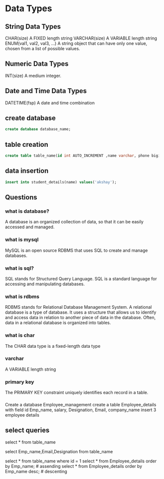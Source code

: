 # Data Types
## String Data Types
CHAR(size)  A FIXED length string
VARCHAR(size) A VARIABLE length string
ENUM(val1, val2, val3, ...)	A string object that can have only one value, chosen from a list of possible values.

## Numeric Data Types
INT(size)	A medium integer.


## Date and Time Data Types
DATETIME(fsp)	A date and time combination

## create database
```sql
create database database_name;
```
## table creation
```sql
create table table_name(id int AUTO_INCREMENT ,name varchar, phone bigint, primary key(id));
```
## data insertion
```sql
insert into student_details(name) values('akshay');
```
## Questions
### what is database?
A database is an organized collection of data, so that it can be easily accessed and managed.
### what is mysql
MySQL is an open source RDBMS that uses SQL to create and manage databases.
### what is sql?
SQL stands for Structured Query Language.
SQL is a standard language for accessing and manipulating databases.
### what is rdbms
RDBMS stands for Relational Database Management System.
A relational database is a type of database. It uses a structure that allows us to identify and access data in relation to another piece of data in the database. Often, data in a relational database is organized into tables.
### what is char
The CHAR data type is a fixed-length data type
### varchar
A VARIABLE length string
### primary key
The PRIMARY KEY constraint uniquely identifies each record in a table.


###
Create a database Employee_management
create a table Employee_details with field
id Emp_name, salary, Designation, Email, company_name
insert 3 employee details
## select queries

select * from table_name

select Emp_name,Email,Designation from table_name

select * from table_name where id = 1
select * from Employee_details order by Emp_name; # assending
select * from Employee_details order by Emp_name desc;  # descenting 
